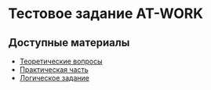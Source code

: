 # Тестовое задание AT-WORK

## Доступные материалы
- [Теоретические вопросы](AT-WORK/theorys.md)
- [Практическая часть](practical.md)
- [Логическое задание](logical-task.md)
